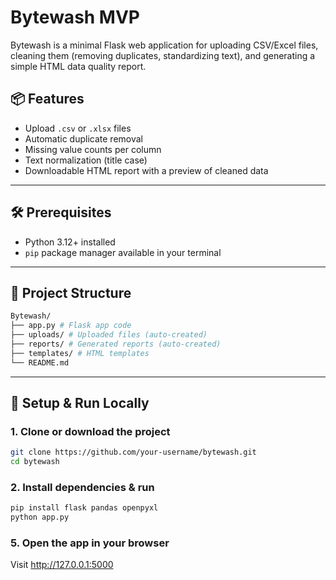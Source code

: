 # Bytewash MVP

Bytewash is a minimal Flask web application for uploading CSV/Excel files, cleaning them (removing duplicates, standardizing text), and generating a simple HTML data quality report.

## 📦 Features
- Upload `.csv` or `.xlsx` files
- Automatic duplicate removal
- Missing value counts per column
- Text normalization (title case)
- Downloadable HTML report with a preview of cleaned data

---

## 🛠️ Prerequisites
- Python 3.12+ installed  
- `pip` package manager available in your terminal

---

## 📂 Project Structure
```bash
Bytewash/
├── app.py # Flask app code
├── uploads/ # Uploaded files (auto-created)
├── reports/ # Generated reports (auto-created)
├── templates/ # HTML templates
└── README.md
```

---

## 🚀 Setup & Run Locally

### 1. Clone or download the project
```bash
git clone https://github.com/your-username/bytewash.git
cd bytewash
```

### 2. Install dependencies & run
```bash
pip install flask pandas openpyxl
python app.py
```

### 5. Open the app in your browser
Visit http://127.0.0.1:5000

